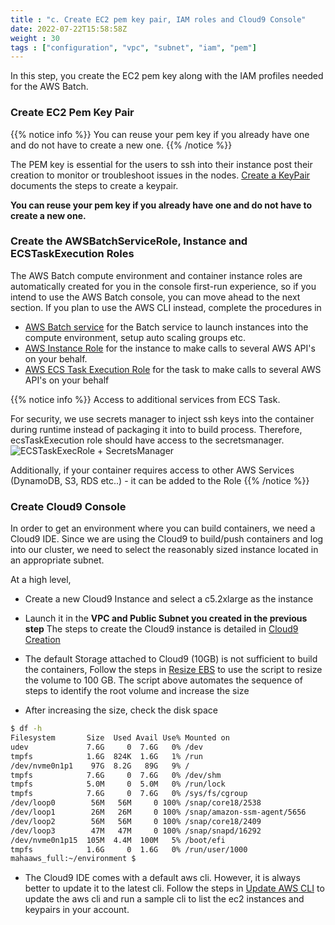 ```yaml
---
title : "c. Create EC2 pem key pair, IAM roles and Cloud9 Console"
date: 2022-07-22T15:58:58Z
weight : 30
tags : ["configuration", "vpc", "subnet", "iam", "pem"]
---
```


In this step, you create the EC2 pem key along with the IAM profiles needed for the AWS Batch. 

### Create EC2 Pem Key Pair

{{% notice info %}}
You can reuse your pem key if you already have one and do not have to create a new one.
{{% /notice %}}

The PEM key is essential for the users to ssh into their instance post their creation to monitor or troubleshoot issues in the nodes. [Create a KeyPair](https://docs.aws.amazon.com/batch/latest/userguide/get-set-up-for-aws-batch.html#create-an-iam-role) documents the steps to create a keypair.

**You can reuse your pem key if you already have one and do not have to create a new one.**


### Create the AWSBatchServiceRole, Instance and ECSTaskExecution Roles

The AWS Batch compute environment and container instance roles are automatically created for you in the console first-run experience, so if you intend to use the AWS Batch console, you can move ahead to the next section. If you plan to use the AWS CLI instead, complete the procedures in 
- [AWS Batch service](https://docs.aws.amazon.com/batch/latest/userguide/service_IAM_role.html) for the Batch service to launch instances into the compute environment, setup auto scaling groups etc.
- [AWS Instance Role](https://docs.aws.amazon.com/batch/latest/userguide/instance_IAM_role.html) for the instance to make calls to several AWS API's on your behalf.
- [AWS ECS Task Execution Role](https://docs.aws.amazon.com/AmazonECS/latest/developerguide/task_execution_IAM_role.html) for the task to make calls to several AWS API's on your behalf

{{% notice info %}}
Access to additional services from ECS Task.

For security, we use secrets manager to inject ssh keys into the container during runtime instead of packaging it into to build process. Therefore, ecsTaskExecution role should have access to the secretsmanager.
![ECSTaskExecRole + SecretsManager](/images/batch_mnp/ecsTaskExecRole_Secrets.png)

Additionally, if your container requires access to other AWS Services (DynamoDB, S3, RDS etc..) - it can be added to the Role
{{% /notice %}}

### Create Cloud9 Console

In order to get an environment where you can build containers, we need a Cloud9 IDE. Since we are using the Cloud9 to build/push containers and log into our cluster, we need to select the reasonably sized instance located in an appropriate subnet. 

At a high level,
- Create a new Cloud9 Instance and select a c5.2xlarge as the instance
- Launch it in the **VPC and Public Subnet you created in the previous step**
The steps to create the Cloud9 instance is detailed in [Cloud9 Creation](https://www.hpcworkshops.com/02-aws-getting-started/04-start_cloud9.html)

- The default Storage attached to Cloud9 (10GB) is not sufficient to build the containers, Follow the steps in [Resize EBS](https://catalog.us-east-1.prod.workshops.aws/workshops/4522540d-c97b-482b-9725-3f5ce058e6b8/en-US/prerequisites/05-grow-fs) to use the script to resize the volume to 100 GB. The script above automates the sequence of steps to identify the root volume and increase the size

- After increasing the size, check the disk space
```bash
$ df -h
Filesystem       Size  Used Avail Use% Mounted on
udev             7.6G     0  7.6G   0% /dev
tmpfs            1.6G  824K  1.6G   1% /run
/dev/nvme0n1p1    97G  8.2G   89G   9% /
tmpfs            7.6G     0  7.6G   0% /dev/shm
tmpfs            5.0M     0  5.0M   0% /run/lock
tmpfs            7.6G     0  7.6G   0% /sys/fs/cgroup
/dev/loop0        56M   56M     0 100% /snap/core18/2538
/dev/loop1        26M   26M     0 100% /snap/amazon-ssm-agent/5656
/dev/loop2        56M   56M     0 100% /snap/core18/2409
/dev/loop3        47M   47M     0 100% /snap/snapd/16292
/dev/nvme0n1p15  105M  4.4M  100M   5% /boot/efi
tmpfs            1.6G     0  1.6G   0% /run/user/1000
mahaaws_full:~/environment $ 
```
- The Cloud9 IDE comes with a default aws cli. However, it is always better to update it to the latest cli. Follow the steps in [Update AWS CLI](https://www.hpcworkshops.com/02-aws-getting-started/05-start-aws-cli.html) to update the aws cli and run a sample cli to list the ec2 instances and keypairs in your account.

